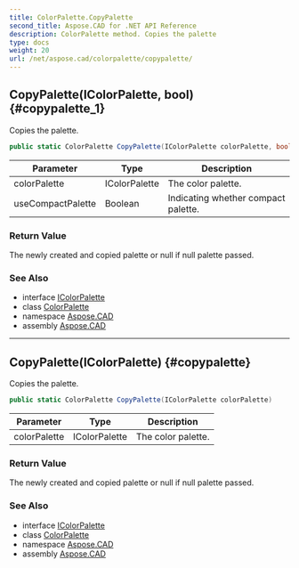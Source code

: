 ```yaml
---
title: ColorPalette.CopyPalette
second_title: Aspose.CAD for .NET API Reference
description: ColorPalette method. Copies the palette
type: docs
weight: 20
url: /net/aspose.cad/colorpalette/copypalette/
---
```

## CopyPalette(IColorPalette, bool) {#copypalette_1}

Copies the palette.

```csharp
public static ColorPalette CopyPalette(IColorPalette colorPalette, bool useCompactPalette)
```

| Parameter | Type | Description |
| --- | --- | --- |
| colorPalette | IColorPalette | The color palette. |
| useCompactPalette | Boolean | Indicating whether compact palette. |

### Return Value

The newly created and copied palette or null if null palette passed.

### See Also

* interface [IColorPalette](../../icolorpalette/)
* class [ColorPalette](../)
* namespace [Aspose.CAD](../../colorpalette/)
* assembly [Aspose.CAD](../../../)

---

## CopyPalette(IColorPalette) {#copypalette}

Copies the palette.

```csharp
public static ColorPalette CopyPalette(IColorPalette colorPalette)
```

| Parameter | Type | Description |
| --- | --- | --- |
| colorPalette | IColorPalette | The color palette. |

### Return Value

The newly created and copied palette or null if null palette passed.

### See Also

* interface [IColorPalette](../../icolorpalette/)
* class [ColorPalette](../)
* namespace [Aspose.CAD](../../colorpalette/)
* assembly [Aspose.CAD](../../../)


